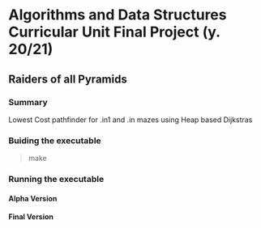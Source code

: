 # Algorithms and Data Structures Curricular Unit Final Project (y. 20/21)
## Raiders of all Pyramids
### Summary
Lowest Cost pathfinder for .in1 and .in mazes using Heap based Dijkstras
### Buiding the executable
>make
### Running the executable
#### Alpha Version
#### Final Version
 
